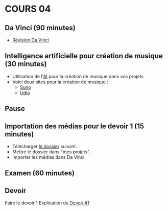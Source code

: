 
# COURS 04 

## Da Vinci (90 minutes)
* [Révision Da Vinci](da_vinci.md)

## Intelligence artificielle pour création de musique (30 minutes)
* Utilisation de l'[AI](ai_musique.md) pour la création de musique dans vos projets
* Voici deux sites pour la création de musique :
  * [Suno](https://suno.com/)
  * [Udio](https://www.udio.com/)


## Pause

## Importation des médias pour le devoir 1 (15 minutes)
* Télécharger [le dossier](https://cmontmorency365-my.sharepoint.com/:f:/g/personal/flpilote_cmontmorency_qc_ca/EqtuUkymY9VKpLkVw1MkYz0B7OK_fwOFEz05lc3ItRowQA?e=HJm9PG) suivant.
* Mettre le dossier dans "mes projets".
* Importer les médias dans Da Vinci. 



## Examen (60 minutes)

## Devoir
Faire le devoir 1
Explication du [Devoir #1](https://cmontmorency365-my.sharepoint.com/:f:/g/personal/flpilote_cmontmorency_qc_ca/EtSsnjizF69FmpQw0IiuP-cBYGyVbcfRz1Uz9C1vd_jSYw?e=UZRWbR)

